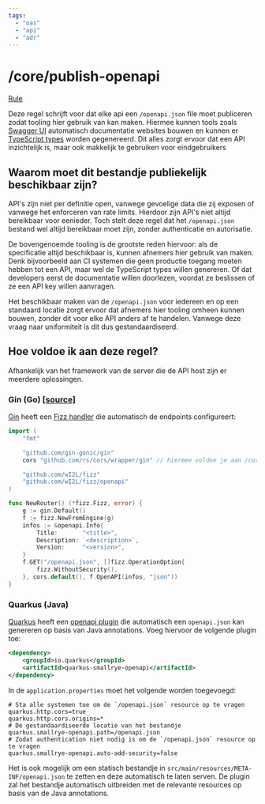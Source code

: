 ```yaml
---
tags:
  - "oas"
  - "api"
  - "adr"
---
```


# /core/publish-openapi

[Rule](https://gitdocumentatie.logius.nl/publicatie/api/adr/#/core/publish-openapi)

Deze regel schrijft voor dat elke api een `/openapi.json` file moet publiceren zodat tooling hier gebruik van kan maken.
Hiermee kunnen tools zoals [Swagger UI](https://swagger.io/tools/swagger-ui/) automatisch documentatie websites bouwen en kunnen er [TypeScript types](https://openapi-ts.dev/) worden gegenereerd.
Dit alles zorgt ervoor dat een API inzichtelijk is, maar ook makkelijk te gebruiken voor eindgebruikers

## Waarom moet dit bestandje publiekelijk beschikbaar zijn?

API's zijn niet per definitie open, vanwege gevoelige data die zij exposen of vanwege het enforceren van rate limits.
Hierdoor zijn API's niet altijd bereikbaar voor eenieder.
Toch stelt deze regel dat het `/openapi.json` bestand wel altijd bereikbaar moet zijn, zonder authenticatie en autorisatie.

De bovengenoemde tooling is de grootste reden hiervoor: als de specificatie altijd beschikbaar is, kunnen afnemers hier gebruik van maken.
Denk bijvoorbeeld aan CI systemen die geen productie toegang moeten hebben tot een API, maar wel de TypeScript types willen genereren.
Of dat developers eerst de documentatie willen doorlezen, voordat ze beslissen of ze een API key willen aanvragen.

Het beschikbaar maken van de `/openapi.json` voor iedereen en op een standaard locatie zorgt ervoor dat afnemers hier tooling omheen kunnen bouwen, zonder dit voor elke API anders af te handelen.
Vanwege deze vraag naar uniformiteit is dit dus gestandaardiseerd.

## Hoe voldoe ik aan deze regel?

Afhankelijk van het framework van de server die de API host zijn er meerdere oplossingen.

### Gin (Go) [[source]](https://medium.com/@denispalnitsky/autogenerated-api-documentation-in-go-with-open-api-swagger-a0ed1edb084c)

[Gin](https://gin-gonic.com/) heeft een [Fizz handler](https://github.com/wI2L/fizz) die automatisch de endpoints configureert:

```go
import (
	"fmt"

	"github.com/gin-gonic/gin"
    cors "github.com/rs/cors/wrapper/gin" // hiermee voldoe je aan /core/open-api

	"github.com/wI2L/fizz"
	"github.com/wI2L/fizz/openapi"
)

func NewRouter() (*fizz.Fizz, error) {
    g := gin.Default()
    f := fizz.NewFromEngine(g)
    infos := &openapi.Info{
        Title:       "<title>",
        Description: `<description>`,
        Version:     "<version>",
    }
    f.GET("/openapi.json", []fizz.OperationOption{
        fizz.WithoutSecurity(),
    }, cors.default(), f.OpenAPI(infos, "json"))
}
```

### Quarkus (Java)

[Quarkus](https://quarkus.io/) heeft een [openapi plugin](https://quarkus.io/guides/openapi-swaggerui) die automatisch een `openapi.json` kan genereren op basis van Java annotations.
Voeg hiervoor de volgende plugin toe:

```xml
<dependency>
    <groupId>io.quarkus</groupId>
    <artifactId>quarkus-smallrye-openapi</artifactId>
</dependency>
```

In de `application.properties` moet het volgende worden toegevoegd:

```properties
# Sta alle systemen toe om de `/openapi.json` resource op te vragen
quarkus.http.cors=true
quarkus.http.cors.origins=*
# De gestandaardiseerde locatie van het bestandje
quarkus.smallrye-openapi.path=/openapi.json
# Zodat authentication niet nodig is om de `/openapi.json` resource op te vragen
quarkus.smallrye-openapi.auto-add-security=false
```

Het is ook mogelijk om een statisch bestandje in `src/main/resources/META-INF/openapi.json` te zetten en deze automatisch te laten serven.
De plugin zal het bestandje automatisch uitbreiden met de relevante resources op basis van de Java annotations.
